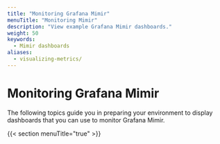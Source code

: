 ```yaml
---
title: "Monitoring Grafana Mimir"
menuTitle: "Monitoring Mimir"
description: "View example Grafana Mimir dashboards."
weight: 50
keywords:
  - Mimir dashboards
aliases:
  - visualizing-metrics/
---
```


# Monitoring Grafana Mimir

The following topics guide you in preparing your environment to display dashboards that you can use to monitor Grafana Mimir.

{{< section menuTitle="true" >}}
